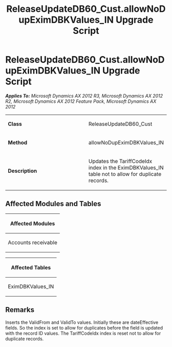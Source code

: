﻿---
title: ReleaseUpdateDB60_Cust.allowNoDupEximDBKValues_IN Upgrade Script
TOCTitle: ReleaseUpdateDB60_Cust.allowNoDupEximDBKValues_IN Upgrade Script
ms:assetid: 8e71e4df-9399-027c-08e3-606dd0c8bff3
ms:mtpsurl: https://msdn.microsoft.com/en-us/library/JJ736506(v=AX.60)
ms:contentKeyID: 49709695
ms.date: 05/18/2015
mtps_version: v=AX.60
---

# ReleaseUpdateDB60\_Cust.allowNoDupEximDBKValues\_IN Upgrade Script 


_**Applies To:** Microsoft Dynamics AX 2012 R3, Microsoft Dynamics AX 2012 R2, Microsoft Dynamics AX 2012 Feature Pack, Microsoft Dynamics AX 2012_

<table>
<colgroup>
<col style="width: 50%" />
<col style="width: 50%" />
</colgroup>
<tbody>
<tr class="odd">
<td><p><strong>Class</strong></p></td>
<td><p>ReleaseUpdateDB60_Cust</p></td>
</tr>
<tr class="even">
<td><p><strong>Method</strong></p></td>
<td><p>allowNoDupEximDBKValues_IN</p></td>
</tr>
<tr class="odd">
<td><p><strong>Description</strong></p></td>
<td><p>Updates the TariffCodeIdx index in the EximDBKValues_IN table not to allow for duplicate records.</p></td>
</tr>
</tbody>
</table>


## Affected Modules and Tables

<table>
<colgroup>
<col style="width: 100%" />
</colgroup>
<thead>
<tr class="header">
<th><p>Affected Modules</p></th>
</tr>
</thead>
<tbody>
<tr class="odd">
<td><p>Accounts receivable</p></td>
</tr>
</tbody>
</table>


<table>
<colgroup>
<col style="width: 100%" />
</colgroup>
<thead>
<tr class="header">
<th><p>Affected Tables</p></th>
</tr>
</thead>
<tbody>
<tr class="odd">
<td><p>EximDBKValues_IN</p></td>
</tr>
</tbody>
</table>


## Remarks

Inserts the ValidFrom and ValidTo values. Initially these are dateEffective fields. So the index is set to allow for duplicates before the field is updated with the record ID values. The TariffCodeIdx index is reset not to allow for duplicate records.

  


